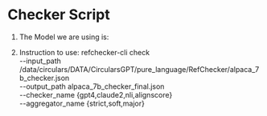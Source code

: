 # Checker Script

1. The Model we are using is:


2. Instruction to use:
    refchecker-cli check \
  --input_path /data/circulars/DATA/CircularsGPT/pure_language/RefChecker/alpaca_7b_checker.json \
  --output_path alpaca_7b_checker_final.json \
  --checker_name {gpt4,claude2,nli,alignscore} \
  --aggregator_name {strict,soft,major}